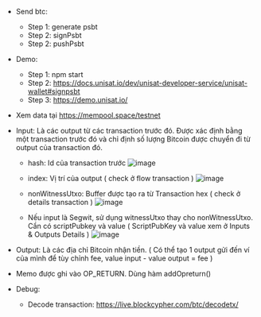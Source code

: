 - Send btc:
   - Step 1: generate psbt
   - Step 2: signPsbt
   - Step 2: pushPsbt 
- Demo:
   - Step 1: npm start
   - Step 2: https://docs.unisat.io/dev/unisat-developer-service/unisat-wallet#signpsbt
   - Step 3: https://demo.unisat.io/
 
- Xem data tại https://mempool.space/testnet
- Input: Là các output từ các transaction trước đó. Được xác định bằng một transaction trước đó và chỉ định số lượng Bitcoin được chuyển đi từ output của transaction đó.
   - hash: Id của transaction trước
     ![image](https://github.com/hoangndm3139/btc-demo/assets/67066353/4a0bbcb2-a8e9-473c-932b-14a2316c2f3a)

   - index: Vị trí của output ( check ở flow transaction )
     ![image](https://github.com/hoangndm3139/btc-demo/assets/67066353/1392e88f-88fe-43ea-9c57-d97363a751b0)

   - nonWitnessUtxo: Buffer được tạo ra từ Transaction hex ( check ở details transaction )
     ![image](https://github.com/hoangndm3139/btc-demo/assets/67066353/3d1b4c52-eb01-4272-b3d2-982954d49005)

   - Nếu input là Segwit, sử dụng witnessUtxo thay cho nonWitnessUtxo. Cần có scriptPubkey và value ( ScriptPubKey và value xem ở Inputs & Outputs Details )
     ![image](https://github.com/hoangndm3139/btc-demo/assets/67066353/e8d32e3c-70f6-4850-b488-19f8a8b94285)

- Output: Là các địa chỉ Bitcoin nhận tiền. ( Có thể tạo 1 output gửi đến ví của mình để tùy chỉnh fee, value input - value output = fee )
- Memo được ghi vào OP_RETURN. Dùng hàm addOpreturn()

- Debug:
     - Decode transaction: https://live.blockcypher.com/btc/decodetx/
